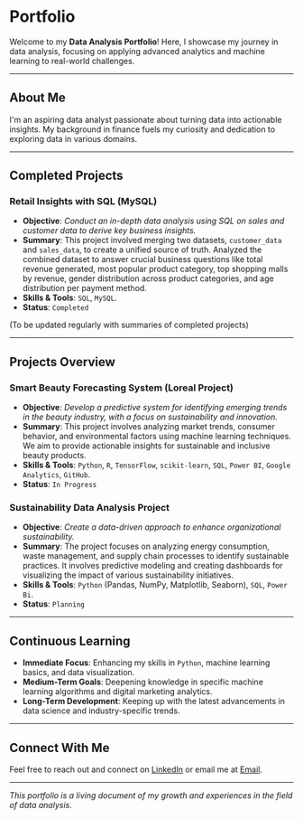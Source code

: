 # Portfolio

Welcome to my **Data Analysis Portfolio**! Here, I showcase my journey in data analysis, focusing on applying advanced analytics and machine learning to real-world challenges.

---

## About Me

I'm an aspiring data analyst passionate about turning data into actionable insights. My background in finance fuels my curiosity and dedication to exploring data in various domains.

---

## Completed Projects

### **Retail Insights with SQL (MySQL)**

- **Objective**: *Conduct an in-depth data analysis using SQL on sales and customer data to derive key business insights.*
- **Summary**: This project involved merging two datasets, `customer_data` and `sales_data`, to create a unified source of truth. Analyzed the combined dataset to answer crucial business questions like total revenue generated, most popular product category, top shopping malls by revenue, gender distribution across product categories, and age distribution per payment method.
- **Skills & Tools**: `SQL`, `MySQL`.
- **Status**: `Completed`

(To be updated regularly with summaries of completed projects)

---

## Projects Overview

### **Smart Beauty Forecasting System (Loreal Project)**

- **Objective**: *Develop a predictive system for identifying emerging trends in the beauty industry, with a focus on sustainability and innovation.*
- **Summary**: This project involves analyzing market trends, consumer behavior, and environmental factors using machine learning techniques. We aim to provide actionable insights for sustainable and inclusive beauty products.
- **Skills & Tools**: `Python`, `R`, `TensorFlow`, `scikit-learn`, `SQL`, `Power BI`, `Google Analytics`, `GitHub`.
- **Status**: `In Progress`

### **Sustainability Data Analysis Project**

- **Objective**: *Create a data-driven approach to enhance organizational sustainability.*
- **Summary**: The project focuses on analyzing energy consumption, waste management, and supply chain processes to identify sustainable practices. It involves predictive modeling and creating dashboards for visualizing the impact of various sustainability initiatives.
- **Skills & Tools**: `Python` (Pandas, NumPy, Matplotlib, Seaborn), `SQL`, `Power Bi`.
- **Status**: `Planning`

---

## Continuous Learning

- **Immediate Focus**: Enhancing my skills in `Python`, machine learning basics, and data visualization.
- **Medium-Term Goals**: Deepening knowledge in specific machine learning algorithms and digital marketing analytics.
- **Long-Term Development**: Keeping up with the latest advancements in data science and industry-specific trends.

---

## Connect With Me

Feel free to reach out and connect on [LinkedIn](https://www.linkedin.com/in/hamzaboulhdir/) or email me at [Email](mailto:Hamza.datax@gmail.com).

---

*This portfolio is a living document of my growth and experiences in the field of data analysis.*
